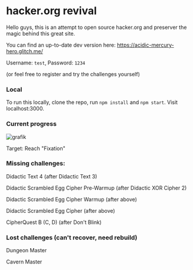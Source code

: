 # hacker.org revival

Hello guys, this is an attempt to open source hacker.org and preserver the magic behind this great site.

You can find an up-to-date dev version here: https://acidic-mercury-hero.glitch.me/

Username: `test`, Password: `1234`

(or feel free to register and try the challenges yourself)

### Local

To run this locally, clone the repo, run `npm install` and `npm start`. Visit localhost:3000.

### Current progress

![grafik](https://user-images.githubusercontent.com/13507950/90268506-68cce180-de57-11ea-9426-cceff9c84e19.png)

Target: Reach "Fixation"

### Missing challenges:

Didactic Text 4 (after Didactic Text 3)

Didactic Scrambled Egg Cipher Pre-Warmup (after Didactic XOR Cipher 2)

Didactic Scrambled Egg Cipher Warmup (after above)

Didactic Scrambled Egg Cipher (after above)

CipherQuest B (C, D) (after Don't Blink)

### Lost challenges (can't recover, need rebuild)

Dungeon Master

Cavern Master
